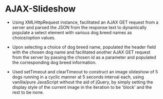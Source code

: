 # AJAX-Slideshow

* Using XMLHttpRequest instance, facilitated an AJAX GET request from a server and parsed the JSON from the response text to dynamically populate a select element with various dog breed names as choice/option values.

* Upon selecting a choice of dog breed name, populated the header field with the chosen dog name and facilitated another AJAX GET request from the server by passing the chosen id as a parameter and populated the corresponding dog breed information. 

* Used setTimeout and clearTimeout to construct an image slideshow of 5 dogs running in a cyclic manner at 5 seconds interval each, using vanilla/pure JavaScript without the aid of jQuery, by simply setting the display style of the current image in the iteration to be 'block' and the rest to be none. 
